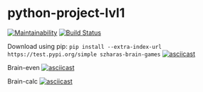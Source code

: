 # python-project-lvl1

[![Maintainability](https://api.codeclimate.com/v1/badges/a99a88d28ad37a79dbf6/maintainability)](https://codeclimate.com/github/codeclimate/codeclimate/maintainability) [![Build Status](https://travis-ci.com/szharas/python-project-lvl1.svg?branch=master)](https://travis-ci.com/szharas/python-project-lvl1)

Download using pip: `pip install --extra-index-url https://test.pypi.org/simple szharas-brain-games`
[![asciicast](https://asciinema.org/a/lCJFslA1GJrcvl8xxSran14Ws.svg)](https://asciinema.org/a/lCJFslA1GJrcvl8xxSran14Ws)

Brain-even
[![asciicast](https://asciinema.org/a/blufIHR7xNVqFDSG2KPQ2PHmw.svg)](https://asciinema.org/a/blufIHR7xNVqFDSG2KPQ2PHmw)

Brain-calc
[![asciicast](https://asciinema.org/a/yd44lFFzDUe2zjAKMajqlNU8p.svg)](https://asciinema.org/a/yd44lFFzDUe2zjAKMajqlNU8p)

